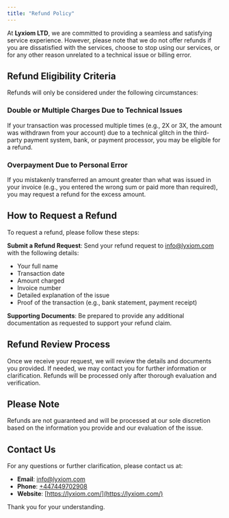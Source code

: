 ```yaml
---
title: "Refund Policy"
---
```


At **Lyxiom LTD**, we are committed to providing a seamless and satisfying service experience. However, please note that we do not offer refunds if you are dissatisfied with the services, choose to stop using our services, or for any other reason unrelated to a technical issue or billing error.

## **Refund Eligibility Criteria**

Refunds will only be considered under the following circumstances:

### **Double or Multiple Charges Due to Technical Issues**

If your transaction was processed multiple times (e.g., 2X or 3X, the amount was withdrawn from your account) due to a technical glitch in the third-party payment system, bank, or payment processor, you may be eligible for a refund.

### **Overpayment Due to Personal Error**

If you mistakenly transferred an amount greater than what was issued in your invoice (e.g., you entered the wrong sum or paid more than required), you may request a refund for the excess amount.

## **How to Request a Refund**

To request a refund, please follow these steps:

**Submit a Refund Request**: Send your refund request to info@lyxiom.com with the following details:

- Your full name
- Transaction date
- Amount charged
- Invoice number
- Detailed explanation of the issue
- Proof of the transaction (e.g., bank statement, payment receipt)

**Supporting Documents**: Be prepared to provide any additional documentation as requested to support your refund claim.

## **Refund Review Process**

Once we receive your request, we will review the details and documents you provided. If needed, we may contact you for further information or clarification. Refunds will be processed only after thorough evaluation and verification.

## **Please Note**

Refunds are not guaranteed and will be processed at our sole discretion based on the information you provide and our evaluation of the issue.

## **Contact Us**

For any questions or further clarification, please contact us at:

- **Email**: [info@lyxiom.com](mailto:info@lyxiom.com)
- **Phone**: [+447449702908](tel:+447449702908)
- **Website**: [https://lyxiom.com/](https://lyxiom.com/)

Thank you for your understanding.
